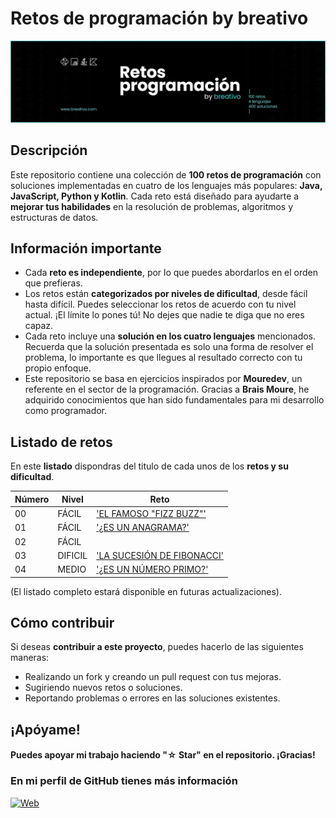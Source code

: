 # Retos de programación by breativo

![Retos de programacion by breativo](/img/header.png)


## Descripción
Este repositorio contiene una colección de **100 retos de programación** con soluciones implementadas en cuatro de los lenguajes más populares: **Java, JavaScript, Python y Kotlin**. Cada reto está diseñado para ayudarte a **mejorar tus habilidades** en la resolución de problemas, algoritmos y estructuras de datos.
## Información importante
* Cada **reto es independiente**, por lo que puedes abordarlos en el orden que prefieras.
* Los retos están **categorizados por niveles de dificultad**, desde fácil hasta difícil. Puedes seleccionar los retos de acuerdo con tu nivel actual. ¡El límite lo pones tú! No dejes que nadie te diga que no eres capaz.
* Cada reto incluye una **solución en los cuatro lenguajes** mencionados. Recuerda que la solución presentada es solo una forma de resolver el problema, lo importante es que llegues al resultado correcto con tu propio enfoque.
* Este repositorio se basa en ejercicios inspirados por **Mouredev**, un referente en el sector de la programación. Gracias a **Brais Moure**, he adquirido conocimientos que han sido fundamentales para mi desarrollo como programador.

## Listado de retos
En este **listado** dispondras del titulo de cada unos de los **retos y su dificultad**.

| Número | Nivel         | Reto        |
|--------|-------------- |-------------|
| 00    | FÁCIL      | ['EL FAMOSO "FIZZ BUZZ"'](./RETOS/Reto00/Enunciado.md)   |
| 01    | FÁCIL      | ['¿ES UN ANAGRAMA?'](./RETOS/Reto01/Enunciado.md)  |
| 02    | FÁCIL      | []()   |
| 03    | DIFICIL      | ['LA SUCESIÓN DE FIBONACCI'](./RETOS/Reto03/Enunciado.md)   |
| 04    | MEDIO      |  ['¿ES UN NÚMERO PRIMO?'](./RETOS/Reto04/Enunciado.md)  |


(El listado completo estará disponible en futuras actualizaciones).
## Cómo contribuir
Si deseas **contribuir a este proyecto**, puedes hacerlo de las siguientes maneras:

* Realizando un fork y creando un pull request con tus mejoras.
* Sugiriendo nuevos retos o soluciones.
* Reportando problemas o errores en las soluciones existentes.

## ¡Apóyame! 
#### Puedes apoyar mi trabajo haciendo "☆ Star" en el repositorio. ¡Gracias!



### En mi perfil de GitHub tienes más información

[![Web](https://img.shields.io/badge/GitHub-breativo-14a1f0?style=for-the-badge&logo=github&logoColor=white&labelColor=101010)](https://github.com/breativo)